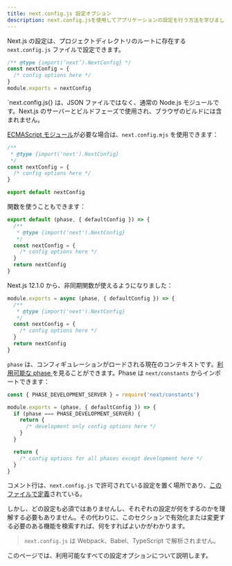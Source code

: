 ```yaml
---
title: next.config.js 設定オプション
description: next.config.jsを使用してアプリケーションの設定を行う方法を学びましょう。
---
```


Next.js の設定は、プロジェクトディレクトリのルートに存在する `next.config.js` ファイルで設定できます。

```js title=next.config.js
/** @type {import(‘next’).NextConfig} */
const nextConfig = {
  /* config options here */
}
module.exports = nextConfig
```

`next.config.js{} は、JSON ファイルではなく、通常の Node.js モジュールです。Next.js のサーバーとビルドフェーズで使用され、ブラウザのビルドには含まれません。

[ECMAScript モジュール](https://nodejs.org/api/esm.html)が必要な場合は、`next.config.mjs` を使用できます：

```js title=next.config.mjs
/**
 * @type {import('next').NextConfig}
 */
const nextConfig = {
  /* config options here */
}

export default nextConfig
```

関数を使うこともできます：

```js title=next.config.mjs
export default (phase, { defaultConfig }) => {
  /**
   * @type {import('next').NextConfig}
   */
  const nextConfig = {
    /* config options here */
  }
  return nextConfig
}
```

Next.js 12.1.0 から、非同期関数が使えるようになりました：

```js title=next.config.js
module.exports = async (phase, { defaultConfig }) => {
  /**
   * @type {import('next').NextConfig}
   */
  const nextConfig = {
    /* config options here */
  }
  return nextConfig
}
```

`phase` は、コンフィギュレーションがロードされる現在のコンテキストです。[利用可能な phase ](https://github.com/vercel/next.js/blob/5e6b008b561caf2710ab7be63320a3d549474a5b/packages/next/shared/lib/constants.ts#L19-L23)を見ることができます。Phase は `next/constants` からインポートできます：

```js
const { PHASE_DEVELOPMENT_SERVER } = require('next/constants')

module.exports = (phase, { defaultConfig }) => {
  if (phase === PHASE_DEVELOPMENT_SERVER) {
    return {
      /* development only config options here */
    }
  }

  return {
    /* config options for all phases except development here */
  }
}
```

コメント行は、`next.config.js` で許可されている設定を置く場所であり、[このファイルで定義](https://github.com/vercel/next.js/blob/canary/packages/next/src/server/config-shared.ts)されている。

しかし、どの設定も必須ではありませんし、それぞれの設定が何をするのかを理解する必要もありません。その代わりに、このセクションで有効化または変更する必要のある機能を検索すれば、何をすればよいかがわかります。

> `next.config.js` は Webpack、Babel、TypeScript で解析されません。

このページでは、利用可能なすべての設定オプションについて説明します。
